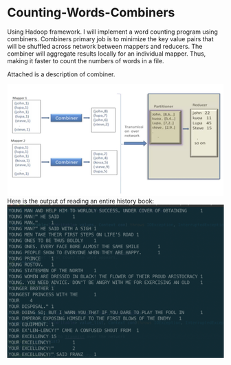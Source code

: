 # Counting-Words-Combiners

Using Hadoop framework. I will implement a word counting program using combiners. Combiners primary job is to minimize the key value pairs that will be shuffled across network between mappers and reducers. The combiner will aggregate results locally for an individual mapper. Thus, making it faster to count the numbers of words in a file.

Attached is a description of combiner.

![test1](https://github.com/JaimeGoB/Counting-Words-Combiners/blob/master/WordCount/bin/data/combiners.png)
Here is the output of reading an entire history book:
![test1](https://github.com/JaimeGoB/Counting-Words-Combiners/blob/master/WordCount/bin/data/output.png)



